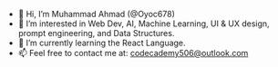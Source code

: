 - 👋 Hi, I’m Muhammad Ahmad (@Oyoc678)
- 👀 I’m interested in Web Dev, AI, Machine Learning, UI & UX design, prompt engineering, and Data Structures. 
- 🌱 I’m currently learning the  React Language.
- 📫 Feel free to contact me at: codecademy506@outlook.com
  

